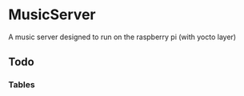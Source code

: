 # MusicServer #

A music server designed to run on the raspberry pi (with yocto layer)

## Todo
### Tables
